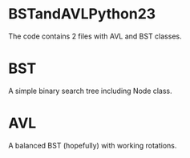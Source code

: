 # BSTandAVLPython23
The code contains 2 files with AVL and BST classes. 

# BST
A simple binary search tree including Node class. 

# AVL 
A balanced BST (hopefully) with working rotations.
